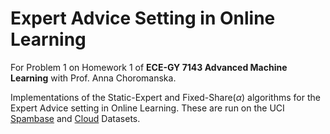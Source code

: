 # Expert Advice Setting in Online Learning
For Problem 1 on Homework 1 of **ECE-GY 7143 Advanced Machine Learning** with Prof. Anna Choromanska.

Implementations of the Static-Expert and Fixed-Share($\alpha$) algorithms for the Expert Advice setting in Online Learning. These are run on the UCI [Spambase](https://archive.ics.uci.edu/dataset/94/spambase) and [Cloud](https://archive.ics.uci.edu/dataset/155/cloud) Datasets.
